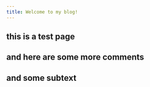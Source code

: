 ```yaml
---
title: Welcome to my blog!
---
```



## this is a test page
## and here are some more comments
## and some subtext
